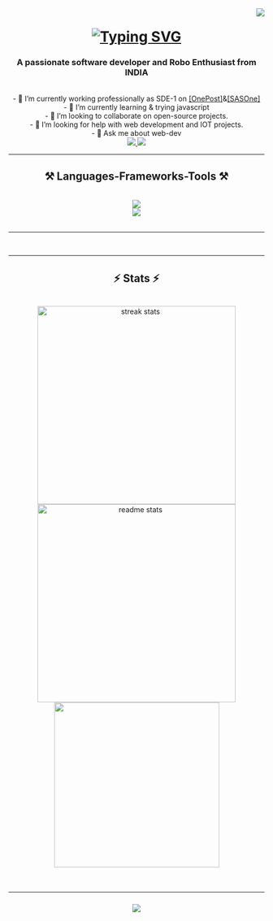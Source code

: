 <img align="right" src="https://visitor-badge.laobi.icu/badge?page_id=prashant-ksingh" />
<h1 align="center">
  <a href="https://git.io/typing-svg"><img src="https://readme-typing-svg.herokuapp.com?font=Fira+Code&pause=100&center=true&multiline=true&width=450&height=65&lines=Hi+There!+%F0%9F%91%8B;I'm+Prashant+k+Singh+" alt="Typing SVG" /></a>
</h1>

<h3 align="center">A passionate software developer and Robo Enthusiast from INDIA</h3>

<br/>

<div align="center">
         - 🔭 I’m currently working professionally as SDE-1 on <a href="https://onepost.sasone.in">[OnePost]</a>&<a href="https://www.sasone.in/">[SASOne]</a> <br/>
         - 🌱 I’m currently learning & trying javascript <br/>
         - 👯 I’m looking to collaborate on open-source projects. <br/>
         - 🤔 I’m looking for help with web development and IOT projects. <br/>
         - 💬 Ask me about web-dev
</div>
<div align="center"> 
  <a href="mailto:prashantkumarsingh934@gmail.com">
    <img src="https://img.shields.io/badge/Gmail-333333?style=for-the-badge&logo=gmail&logoColor=red" />
  </a>
  <a href="https://www.linkedin.com/in/prashantksingh934" target="_blank">
    <img src="https://img.shields.io/badge/LinkedIn-0077B5?style=for-the-badge&logo=linkedin&logoColor=white" target="_blank" />
  </a>
<!--   <a href="#" target="_blank">
     <img src="https://img.shields.io/badge/Portfolio-FF5722?style=for-the-badge&logo=todoist&logoColor=white" target="_blank" /> <!-- sqlite, safari, google-chrome are other good icon options  -->
  </a>
</div>
 <hr/>
 
<h2 align="center">⚒️ Languages-Frameworks-Tools ⚒️</h2>
<br/>
<div align="center">
    <img src="https://skillicons.dev/icons?i=c,cpp,python,django,flask,mysql,arduino,vscode" /><br>
    <img src="https://skillicons.dev/icons?i=html,css,javascript,bootstrap,postman,git,github,aws" />
</div>

<br/>
<hr/>

<div align="center">
<!--   <h2>🐍 My Contributions 🐍</h2> -->
  <br>
<!--   <img src="https://github.com/prashant-ksingh/prashant-ksingh/blob/output/github-contribution-grid-snake.gif"/> -->
</div>
<!-- ![snake gif](https://github.com/prashant-ksingh/prashant-ksingh/blob/output/github-contribution-grid-snake.gif) -->

<hr/>

<h2 align="center">⚡ Stats ⚡</h2>
<br>
<div align=center>
  <img width=390 src="https://streak-stats.demolab.com/?user=prashant-ksingh&count_private=true&theme=react&border_radius=10" alt="streak stats"/>
  <img width=390 src="https://github-readme-stats.vercel.app/api?username=prashant-ksingh&count_private=true&show_icons=true&theme=react&rank_icon=github&border_radius=10" alt="readme stats" />
  <br/>
       <img width=325 align="center" src="https://github-readme-stats-salesp07.vercel.app/api/top-langs/?username=prashant-ksingh&hide=HTML&langs_count=8&layout=compact&theme=react&border_radius=10&size_weight=0.5&count_weight=0.5&%20exclude_repo=github-readme-stats%22%20alt=%22top%20langs" />
</div>
<br/><br/>
<hr/>

<h3 align="center">
    <img src="https://readme-typing-svg.herokuapp.com/?font=Righteous&size=25&center=true&vCenter=true&width=500&height=70&duration=4000&lines=Thanks+for+visiting!+✌️;+Shoot+me+a+message+on+Linkedin!;I'm+always+down+to+collab+:)">
</h3>

<br/>

<!--
**prashant-ksingh/prashant-ksingh** is a ✨ _special_ ✨ repository because its `README.md` (this file) appears on your GitHub profile.

Here are some ideas to get you started:

- 🔭 I’m currently working on ...
- 🌱 I’m currently learning ...
- 👯 I’m looking to collaborate on ...
- 🤔 I’m looking for help with ...
- 💬 Ask me about ...
- 📫 How to reach me: ...
- 😄 Pronouns: ...
- ⚡ Fun fact: ...
-->
